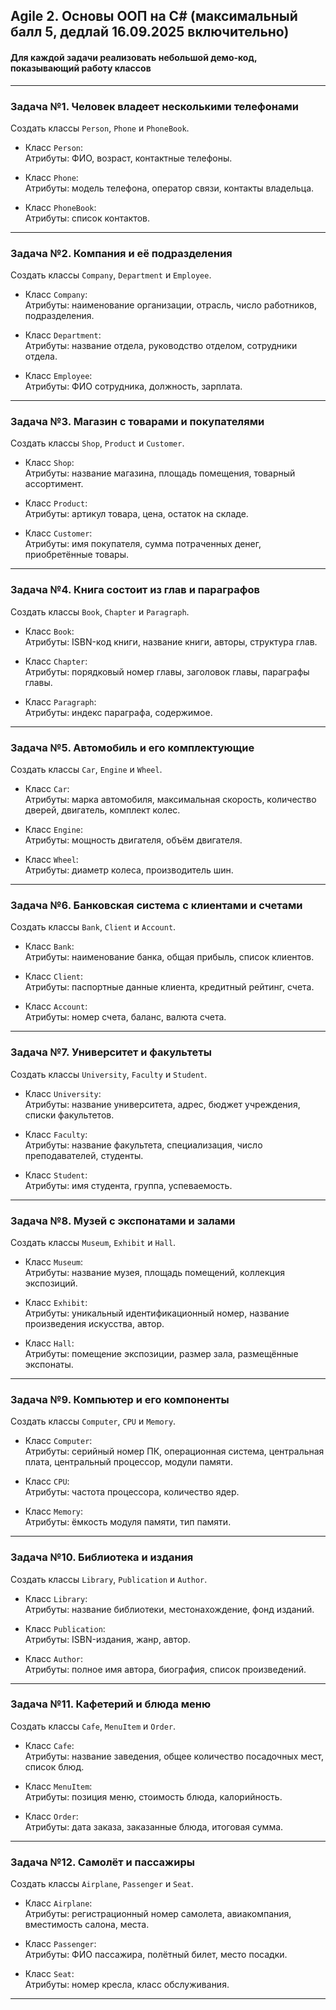 ## Agile 2. Основы ООП на С# (максимальный балл 5, дедлай 16.09.2025 включительно)

#### Для каждой задачи реализовать небольшой демо-код, показывающий работу классов 
---

### Задача №1. **Человек владеет несколькими телефонами**

Создать классы `Person`, `Phone` и `PhoneBook`.

- Класс `Person`:  
Атрибуты: ФИО, возраст, контактные телефоны.

- Класс `Phone`:  
Атрибуты: модель телефона, оператор связи, контакты владельца.

- Класс `PhoneBook`:  
Атрибуты: список контактов.

---

### Задача №2. **Компания и её подразделения**

Создать классы `Company`, `Department` и `Employee`.

- Класс `Company`:  
Атрибуты: наименование организации, отрасль, число работников, подразделения.

- Класс `Department`:  
Атрибуты: название отдела, руководство отделом, сотрудники отдела.

- Класс `Employee`:  
Атрибуты: ФИО сотрудника, должность, зарплата.

---

### Задача №3. **Магазин с товарами и покупателями**

Создать классы `Shop`, `Product` и `Customer`.

- Класс `Shop`:  
Атрибуты: название магазина, площадь помещения, товарный ассортимент.

- Класс `Product`:  
Атрибуты: артикул товара, цена, остаток на складе.

- Класс `Customer`:  
Атрибуты: имя покупателя, сумма потраченных денег, приобретённые товары.

---

### Задача №4. **Книга состоит из глав и параграфов**

Создать классы `Book`, `Chapter` и `Paragraph`.

- Класс `Book`:  
Атрибуты: ISBN-код книги, название книги, авторы, структура глав.

- Класс `Chapter`:  
Атрибуты: порядковый номер главы, заголовок главы, параграфы главы.

- Класс `Paragraph`:  
Атрибуты: индекс параграфа, содержимое.

---

### Задача №5. **Автомобиль и его комплектующие**

Создать классы `Car`, `Engine` и `Wheel`.

- Класс `Car`:  
Атрибуты: марка автомобиля, максимальная скорость, количество дверей, двигатель, комплект колес.

- Класс `Engine`:  
Атрибуты: мощность двигателя, объём двигателя.

- Класс `Wheel`:  
Атрибуты: диаметр колеса, производитель шин.

---

### Задача №6. **Банковская система с клиентами и счетами**

Создать классы `Bank`, `Client` и `Account`.

- Класс `Bank`:  
Атрибуты: наименование банка, общая прибыль, список клиентов.

- Класс `Client`:  
Атрибуты: паспортные данные клиента, кредитный рейтинг, счета.

- Класс `Account`:  
Атрибуты: номер счета, баланс, валюта счета.

---

### Задача №7. **Университет и факультеты**

Создать классы `University`, `Faculty` и `Student`.

- Класс `University`:  
Атрибуты: название университета, адрес, бюджет учреждения, списки факультетов.

- Класс `Faculty`:  
Атрибуты: название факультета, специализация, число преподавателей, студенты.

- Класс `Student`:  
Атрибуты: имя студента, группа, успеваемость.

---

### Задача №8. **Музей с экспонатами и залами**

Создать классы `Museum`, `Exhibit` и `Hall`.

- Класс `Museum`:  
Атрибуты: название музея, площадь помещений, коллекция экспозиций.

- Класс `Exhibit`:  
Атрибуты: уникальный идентификационный номер, название произведения искусства, автор.

- Класс `Hall`:  
Атрибуты: помещение экспозиции, размер зала, размещённые экспонаты.

---

### Задача №9. **Компьютер и его компоненты**

Создать классы `Computer`, `CPU` и `Memory`.

- Класс `Computer`:  
Атрибуты: серийный номер ПК, операционная система, центральная плата, центральный процессор, модули памяти.

- Класс `CPU`:  
Атрибуты: частота процессора, количество ядер.

- Класс `Memory`:  
Атрибуты: ёмкость модуля памяти, тип памяти.

---

### Задача №10. **Библиотека и издания**

Создать классы `Library`, `Publication` и `Author`.

- Класс `Library`:  
Атрибуты: название библиотеки, местонахождение, фонд изданий.

- Класс `Publication`:  
Атрибуты: ISBN-издания, жанр, автор.

- Класс `Author`:  
Атрибуты: полное имя автора, биография, список произведений.

---

### Задача №11. **Кафетерий и блюда меню**

Создать классы `Cafe`, `MenuItem` и `Order`.

- Класс `Cafe`:  
Атрибуты: название заведения, общее количество посадочных мест, список блюд.

- Класс `MenuItem`:  
Атрибуты: позиция меню, стоимость блюда, калорийность.

- Класс `Order`:  
Атрибуты: дата заказа, заказанные блюда, итоговая сумма.

---

### Задача №12. **Самолёт и пассажиры**

Создать классы `Airplane`, `Passenger` и `Seat`.

- Класс `Airplane`:  
Атрибуты: регистрационный номер самолета, авиакомпания, вместимость салона, места.

- Класс `Passenger`:  
Атрибуты: ФИО пассажира, полётный билет, место посадки.

- Класс `Seat`:  
Атрибуты: номер кресла, класс обслуживания.

---